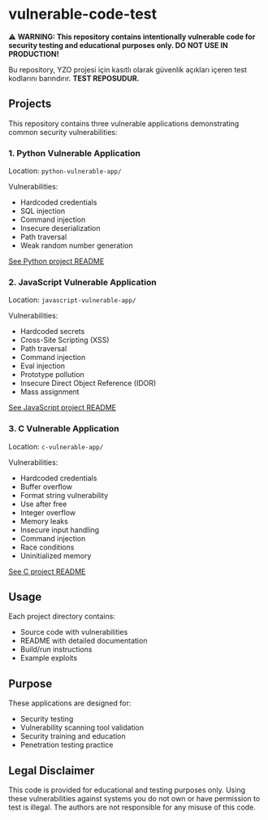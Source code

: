 # vulnerable-code-test

⚠️ **WARNING: This repository contains intentionally vulnerable code for security testing and educational purposes only. DO NOT USE IN PRODUCTION!**

Bu repository, YZO projesi için kasıtlı olarak güvenlik açıkları içeren test kodlarını barındırır. **TEST REPOSUDUR.**

## Projects

This repository contains three vulnerable applications demonstrating common security vulnerabilities:

### 1. Python Vulnerable Application
Location: `python-vulnerable-app/`

Vulnerabilities:
- Hardcoded credentials
- SQL injection
- Command injection
- Insecure deserialization
- Path traversal
- Weak random number generation

[See Python project README](python-vulnerable-app/README.md)

### 2. JavaScript Vulnerable Application
Location: `javascript-vulnerable-app/`

Vulnerabilities:
- Hardcoded secrets
- Cross-Site Scripting (XSS)
- Path traversal
- Command injection
- Eval injection
- Prototype pollution
- Insecure Direct Object Reference (IDOR)
- Mass assignment

[See JavaScript project README](javascript-vulnerable-app/README.md)

### 3. C Vulnerable Application
Location: `c-vulnerable-app/`

Vulnerabilities:
- Hardcoded credentials
- Buffer overflow
- Format string vulnerability
- Use after free
- Integer overflow
- Memory leaks
- Insecure input handling
- Command injection
- Race conditions
- Uninitialized memory

[See C project README](c-vulnerable-app/README.md)

## Usage

Each project directory contains:
- Source code with vulnerabilities
- README with detailed documentation
- Build/run instructions
- Example exploits

## Purpose

These applications are designed for:
- Security testing
- Vulnerability scanning tool validation
- Security training and education
- Penetration testing practice

## Legal Disclaimer

This code is provided for educational and testing purposes only. Using these vulnerabilities against systems you do not own or have permission to test is illegal. The authors are not responsible for any misuse of this code.
